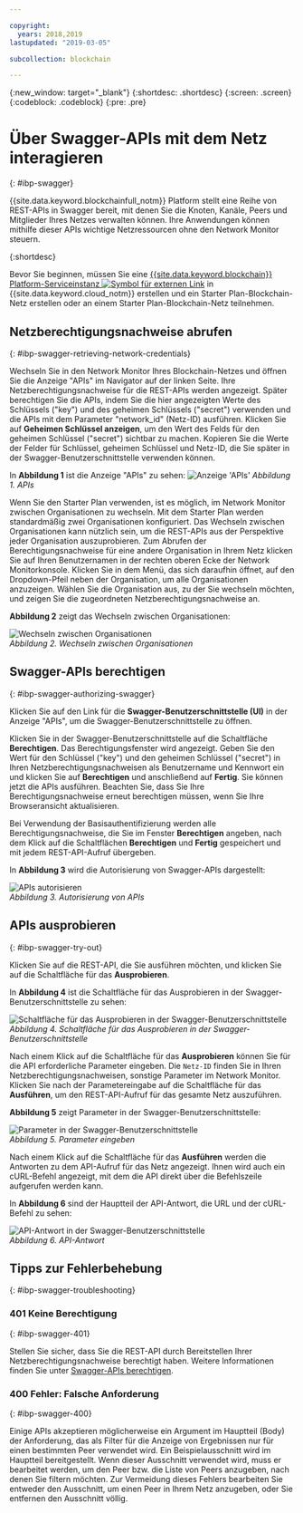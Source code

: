 ```yaml
---

copyright:
  years: 2018,2019
lastupdated: "2019-03-05"

subcollection: blockchain

---
```


{:new_window: target="_blank"}
{:shortdesc: .shortdesc}
{:screen: .screen}
{:codeblock: .codeblock}
{:pre: .pre}

# Über Swagger-APIs mit dem Netz interagieren
{: #ibp-swagger}

{{site.data.keyword.blockchainfull_notm}} Platform stellt eine Reihe von REST-APIs in Swagger bereit, mit denen Sie die Knoten, Kanäle, Peers und Mitglieder Ihres Netzes verwalten können. Ihre Anwendungen können mithilfe dieser APIs wichtige Netzressourcen ohne den Network Monitor steuern.

{:shortdesc}

Bevor Sie beginnen, müssen Sie eine [{{site.data.keyword.blockchain}} Platform-Serviceinstanz ![Symbol für externen Link](../images/external_link.svg "Symbol für externen Link")](https://cloud.ibm.com/catalog/services/ibm-blockchain-5-prod) in {{site.data.keyword.cloud_notm}} erstellen und ein Starter Plan-Blockchain-Netz erstellen oder an einem Starter Plan-<!--or Enterprise Plan -->Blockchain-Netz teilnehmen.


## Netzberechtigungsnachweise abrufen
{: #ibp-swagger-retrieving-network-credentials}

Wechseln Sie in den Network Monitor Ihres Blockchain-Netzes und öffnen Sie die Anzeige "APIs" im Navigator auf der linken Seite. Ihre Netzberechtigungsnachweise für die REST-APIs werden angezeigt. Später berechtigen Sie die APIs, indem Sie die hier angezeigten Werte des Schlüssels ("key") und des geheimen Schlüssels ("secret") verwenden und die APIs mit dem Parameter "network_id" (Netz-ID) ausführen. Klicken Sie auf **Geheimen Schlüssel anzeigen**, um den Wert des Felds für den geheimen Schlüssel ("secret") sichtbar zu machen. Kopieren Sie die Werte der Felder für Schlüssel, geheimen Schlüssel und Netz-ID, die Sie später in der Swagger-Benutzerschnittstelle verwenden können.

In **Abbildung 1** ist die Anzeige "APIs" zu sehen:
![Anzeige 'APIs'](../images/API_screen_starter.png "Anzeige 'APIs'")
*Abbildung 1. APIs*

Wenn Sie den Starter Plan verwenden, ist es möglich, im Network Monitor zwischen Organisationen zu wechseln. Mit dem Starter Plan werden standardmäßig zwei Organisationen konfiguriert. Das Wechseln zwischen Organisationen kann nützlich sein, um die REST-APIs aus der Perspektive jeder Organisation auszuprobieren. Zum Abrufen der Berechtigungsnachweise für eine andere Organisation in Ihrem Netz klicken Sie auf Ihren Benutzernamen in der rechten oberen Ecke der Network Monitorkonsole. Klicken Sie in dem Menü, das sich daraufhin öffnet, auf den Dropdown-Pfeil neben der Organisation, um alle Organisationen anzuzeigen. Wählen Sie die Organisation aus, zu der Sie wechseln möchten, und zeigen Sie die zugeordneten Netzberechtigungsnachweise an.

**Abbildung 2** zeigt das Wechseln zwischen Organisationen:

![Wechseln zwischen Organisationen](../images/switch_orgs_starter.gif "Wechseln zwischen Organisationen")  
*Abbildung 2. Wechseln zwischen Organisationen*


## Swagger-APIs berechtigen
{: #ibp-swagger-authorizing-swagger}

Klicken Sie auf den Link für die **Swagger-Benutzerschnittstelle (UI)** in der Anzeige "APIs", um die Swagger-Benutzerschnittstelle zu öffnen.  

Klicken Sie in der Swagger-Benutzerschnittstelle auf die Schaltfläche **Berechtigen**. Das Berechtigungsfenster wird angezeigt. Geben Sie den Wert für den Schlüssel ("key") und den geheimen Schlüssel ("secret") in Ihren Netzberechtigungsnachweisen als Benutzername und Kennwort ein und klicken Sie auf **Berechtigen** und anschließend auf **Fertig**. Sie können jetzt die APIs ausführen. Beachten Sie, dass Sie Ihre Berechtigungsnachweise erneut berechtigen müssen, wenn Sie Ihre Browseransicht aktualisieren.

Bei Verwendung der Basisauthentifizierung werden alle Berechtigungsnachweise, die Sie im Fenster **Berechtigen** angeben, nach dem Klick auf die Schaltflächen **Berechtigen** und **Fertig** gespeichert und mit jedem REST-API-Aufruf übergeben.

In **Abbildung 3** wird die Autorisierung von Swagger-APIs dargestellt:

![APIs autorisieren](../images/swaggerUIAuthorize.gif "APIs autorisieren")  
*Abbildung 3. Autorisierung von APIs*


## APIs ausprobieren
{: #ibp-swagger-try-out}

Klicken Sie auf die REST-API, die Sie ausführen möchten, und klicken Sie auf die Schaltfläche für das **Ausprobieren**.

In **Abbildung 4** ist die Schaltfläche für das Ausprobieren in der Swagger-Benutzerschnittstelle zu sehen:

![Schaltfläche für das Ausprobieren in der Swagger-Benutzerschnittstelle](../images/swaggerUITryItOut.png "Schaltfläche für das Ausprobieren in der Swagger-Benutzerschnittstelle")  
*Abbildung 4. Schaltfläche für das Ausprobieren in der Swagger-Benutzerschnittstelle*

Nach einem Klick auf die Schaltfläche für das **Ausprobieren** können Sie für die API erforderliche Parameter eingeben. Die `Netz-ID` finden Sie in Ihren Netzberechtigungsnachweisen, sonstige Parameter im Network Monitor. Klicken Sie nach der Parametereingabe auf die Schaltfläche für das **Ausführen**, um den REST-API-Aufruf für das gesamte Netz auszuführen.

**Abbildung 5** zeigt Parameter in der Swagger-Benutzerschnittstelle:

![Parameter in der Swagger-Benutzerschnittstelle](../images/swaggerUIParams.png "Parameter in der Swagger-Benutzerschnittstelle")  
*Abbildung 5. Parameter eingeben*  

Nach einem Klick auf die Schaltfläche für das **Ausführen** werden die Antworten zu dem API-Aufruf für das Netz angezeigt. Ihnen wird auch ein cURL-Befehl angezeigt, mit dem die API direkt über die Befehlszeile aufgerufen werden kann.

In **Abbildung 6** sind der Hauptteil der API-Antwort, die URL und der cURL-Befehl zu sehen:

![API-Antwort in der Swagger-Benutzerschnittstelle](../images/swaggerUICurlResponse.png "API-Antwort in der Swagger-Benutzerschnittstelle")  
*Abbildung 6. API-Antwort*    

## Tipps zur Fehlerbehebung
{: #ibp-swagger-troubleshooting}

### 401 Keine Berechtigung  
{: #ibp-swagger-401}

  Stellen Sie sicher, dass Sie die REST-API durch Bereitstellen Ihrer Netzberechtigungsnachweise berechtigt haben. Weitere Informationen finden Sie unter [Swagger-APIs berechtigen](/docs/services/blockchain/howto/swagger_apis.html#ibp-swagger-authorizing-swagger).

### 400 Fehler: Falsche Anforderung
{: #ibp-swagger-400}

  Einige APIs akzeptieren möglicherweise ein Argument im Hauptteil (Body) der Anforderung, das als Filter für die Anzeige von Ergebnissen nur für einen bestimmten Peer verwendet wird. Ein Beispielausschnitt wird im Hauptteil bereitgestellt. Wenn dieser Ausschnitt verwendet wird, muss er bearbeitet werden, um den Peer bzw. die Liste von Peers anzugeben, nach denen Sie filtern möchten. Zur Vermeidung dieses Fehlers bearbeiten Sie entweder den Ausschnitt, um einen Peer in Ihrem Netz anzugeben, oder Sie entfernen den Ausschnitt völlig.
